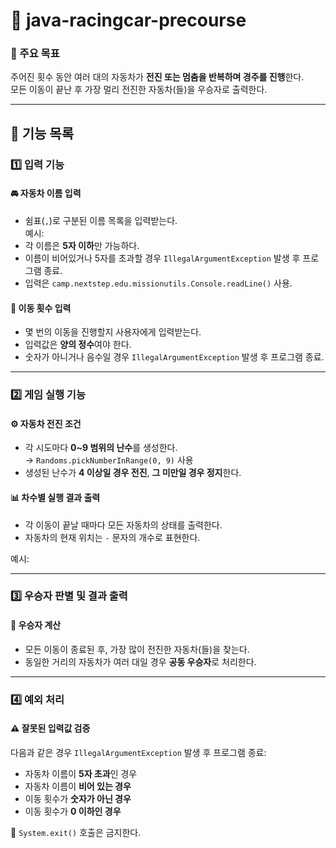 # 🚗 java-racingcar-precourse

### 📌 주요 목표
주어진 횟수 동안 여러 대의 자동차가 **전진 또는 멈춤을 반복하며 경주를 진행**한다.  
모든 이동이 끝난 후 가장 멀리 전진한 자동차(들)을 우승자로 출력한다.

---

## 🧩 기능 목록

### 1️⃣ 입력 기능

#### 🚘 자동차 이름 입력
- 쉼표(`,`)로 구분된 이름 목록을 입력받는다.  
  예시:  
- 각 이름은 **5자 이하**만 가능하다.
- 이름이 비어있거나 5자를 초과할 경우 `IllegalArgumentException` 발생 후 프로그램 종료.
- 입력은 `camp.nextstep.edu.missionutils.Console.readLine()` 사용.

#### 🔢 이동 횟수 입력
- 몇 번의 이동을 진행할지 사용자에게 입력받는다.
- 입력값은 **양의 정수**여야 한다.
- 숫자가 아니거나 음수일 경우 `IllegalArgumentException` 발생 후 프로그램 종료.

---

### 2️⃣ 게임 실행 기능

#### ⚙️ 자동차 전진 조건
- 각 시도마다 **0~9 범위의 난수**를 생성한다.  
  → `Randoms.pickNumberInRange(0, 9)` 사용
- 생성된 난수가 **4 이상일 경우 전진**, **그 미만일 경우 정지**한다.

#### 📊 차수별 실행 결과 출력
- 각 이동이 끝날 때마다 모든 자동차의 상태를 출력한다.
- 자동차의 현재 위치는 `-` 문자의 개수로 표현한다.

예시:

---

### 3️⃣ 우승자 판별 및 결과 출력

#### 🏁 우승자 계산
- 모든 이동이 종료된 후, 가장 많이 전진한 자동차(들)을 찾는다.
- 동일한 거리의 자동차가 여러 대일 경우 **공동 우승자**로 처리한다.


---

### 4️⃣ 예외 처리

#### ⚠️ 잘못된 입력값 검증
다음과 같은 경우 `IllegalArgumentException` 발생 후 프로그램 종료:
- 자동차 이름이 **5자 초과**인 경우
- 자동차 이름이 **비어 있는 경우**
- 이동 횟수가 **숫자가 아닌 경우**
- 이동 횟수가 **0 이하인 경우**

🚫 `System.exit()` 호출은 금지한다.

